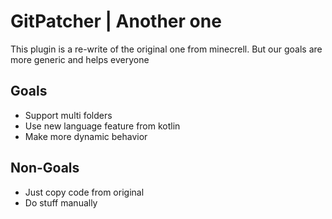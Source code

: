 # GitPatcher | Another one

This plugin is a re-write of the original one from minecrell. But our goals are more generic and helps everyone 

## Goals
- Support multi folders
- Use new language feature from kotlin
- Make more dynamic behavior 

## Non-Goals
- Just copy code from original
- Do stuff manually 

